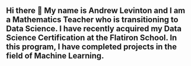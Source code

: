 ## Hi there 👋 My name is Andrew Levinton and I am a Mathematics Teacher who is transitioning to Data Science. I have recently acquired my Data Science Certification at the Flatiron School. In this program, I have completed projects in the field of **Machine Learning**. 

<!--
**andrewkoji/andrewkoji** is a ✨ _special_ ✨ repository because its `README.md` (this file) appears on your GitHub profile.

Here are some ideas to get you started:

- 🔭 I’m currently working on ...
- 🌱 I’m currently learning ...
- 👯 I’m looking to collaborate on ...
- 🤔 I’m looking for help with ...
- 💬 Ask me about ...
- 📫 How to reach me: ...
- 😄 Pronouns: ...
- ⚡ Fun fact: ...
-->

